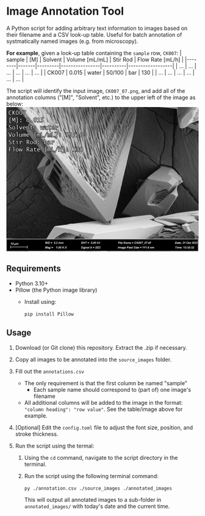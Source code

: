 # Image Annotation Tool
A Python script for adding arbitrary text information to images based on their
filename and a CSV look-up table. Useful for batch annotation of systmatically
named images (e.g. from microscopy).

**For example**, given a look-up table containing the `sample` row, `CK007`:
| sample | [M]   | Solvent | Volume [mL/mL] | Stir Rod | Flow Rate [mL/h] |
|--------|-------|---------|----------------|----------|------------------|
| ...    | ...   | ...     | ...            | ...      | ...              |
| CK007  | 0.015 | water   | 50/100         | bar      | 130              |
| ...    | ...   | ...     | ...            | ...      | ...              |

The script will identify the input image, `CK007_07.png`, and add all of the
annotation columns ("[M]", "Solvent", etc.) to the upper left of the image as
below:
![Annotated_SEM_Image](./img/CK007_07.png "Annotated SEM Image")

## Requirements
- Python 3.10+
- Pillow (the Python image library)
    - Install using:

      ```pip install Pillow```

## Usage

1. Download (or Git clone) this repository. Extract the .zip if necessary.

1. Copy all images to be annotated into the `source_images` folder.

1. Fill out the `annotations.csv`
    -   The only requirement is that the first column be named "sample"
        - Each sample name should correspond to (part of) one image's filename
    -   All additional columns will be added to the image in the format:
        `"column heading": "row value"`. See the table/image above for example.
1. [Optional] Edit the `config.toml` file to adjust the font size, position, and
    stroke thickness.

1. Run the script using the termal:
    1. Using the `cd` command, navigate to the script directory in the terminal.
    1. Run the script using the following terminal command:

       ```py ./annotation.csv ./source_images ./annotated_images```
       
       This will output all annotated images to a sub-folder in
       `annotated_images/` with today's date and the current time.